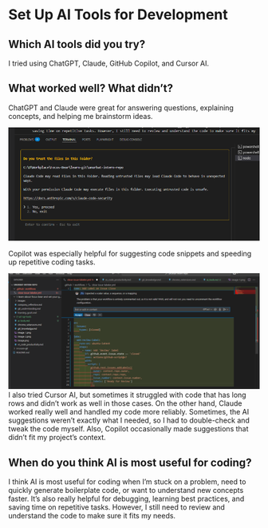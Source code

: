 # Set Up AI Tools for Development

## Which AI tools did you try?
I tried using ChatGPT, Claude, GitHub Copilot, and Cursor AI.
## What worked well? What didn’t?
ChatGPT and Claude were great for answering questions, explaining concepts, and helping me brainstorm ideas. 

![alt text](image-4.png)

Copilot was especially helpful for suggesting code snippets and speeding up repetitive coding tasks. 

![alt text](image-3.png)
I also tried Cursor AI, but sometimes it struggled with code that has long rows and didn’t work as well in those cases. On the other hand, Claude worked really well and handled my code more reliably. Sometimes, the AI suggestions weren’t exactly what I needed, so I had to double-check and tweak the code myself. Also, Copilot occasionally made suggestions that didn’t fit my project’s context.
## When do you think AI is most useful for coding?
I think AI is most useful for coding when I’m stuck on a problem, need to quickly generate boilerplate code, or want to understand new concepts faster. It’s also really helpful for debugging, learning best practices, and saving time on repetitive tasks. However, I still need to review and understand the code to make sure it fits my needs.


